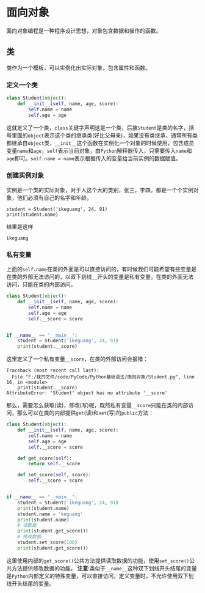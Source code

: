 # 面向对象
面向对象编程是一种程序设计思想，对象包含数据和操作的函数。

## 类
类作为一个模板，可以实例化出实际对象，包含属性和函数。
### 定义一个类
```python
class Student(object):
    def __init__(self, name, age, score):
        self.name = name
        self.age = age
```
这就定义了一个类，`class`关键字声明这是一个类，后接`Student`是类的名字，括号里面的`object`表示这个类的继承类(好比父母亲)，如果没有类继承，通常所有类都继承自`object`类，`__init__`这个函数在实例化一个对象的时候使用，包含成员变量`name`和`age`，`self`表示当前对象，由`Python`解释器传入，只需要传入`name`和`age`即可。`self.name = name`表示根据传入的变量给当前实例的数据赋值。
### 创建实例对象
实例是一个类的实际对象，对于人这个大的类别，张三，李四，都是一个个实例对象，他们必须有自己的名字和年龄。
```
student = Student('ikeguang', 24, 91)
print(student.name)
```
结果是这样
```
ikeguang
```
### 私有变量
上面的`self.name`在类的外面是可以直接访问的，有时候我们可能希望有些变量是在类的外部无法访问的，以双下划线`__`开头的变量是私有变量，在类的外面无法访问，只能在类的内部访问。
```python
class Student(object):
    def __init__(self, name, age, score):
        self.name = name
        self.age = age
        self.__score = score


if __name__ == '__main__':
    student = Student('ikeguang', 24, 91)
    print(student.__score)
```
这里定义了一个私有变量`__score`，在类的外部访问会报错：
```
Traceback (most recent call last):
  File "F:/我的文件/code/PyCode/Python基础语法/面向对象/Student.py", line 16, in <module>
    print(student.__score)
AttributeError: 'Student' object has no attribute '__score'
```
那么，需要怎么获取(读)，修改(写)呢，既然私有变量`__score`只能在类的内部访问，那么可以在类的内部提供`get`(读)和`set`(写)的`public`方法：
```python
class Student(object):
    def __init__(self, name, age, score):
        self.name = name
        self.age = age
        self.__score = score

    def get_score(self):
        return self.__score

    def set_score(self, score):
        self.__score = score


if __name__ == '__main__':
    student = Student('ikeguang', 24, 91)
    print(student.name)
    student.name = 'keguang'
    print(student.name)
    # 读数据
    print(student.get_score())
    # 修改数据
    student.set_score(100)
    print(student.get_score())
```
这里使用内部的`get_score()`公共方法提供读取数据的功能，使用`set_score()`公共方法提供修改数据的功能。
**注意**:类似于`__name__`这种双下划线开头结尾的变量是`Python`内部定义的特殊变量，可以直接访问，定义变量时，不允许使用双下划线开头结尾的变量。
